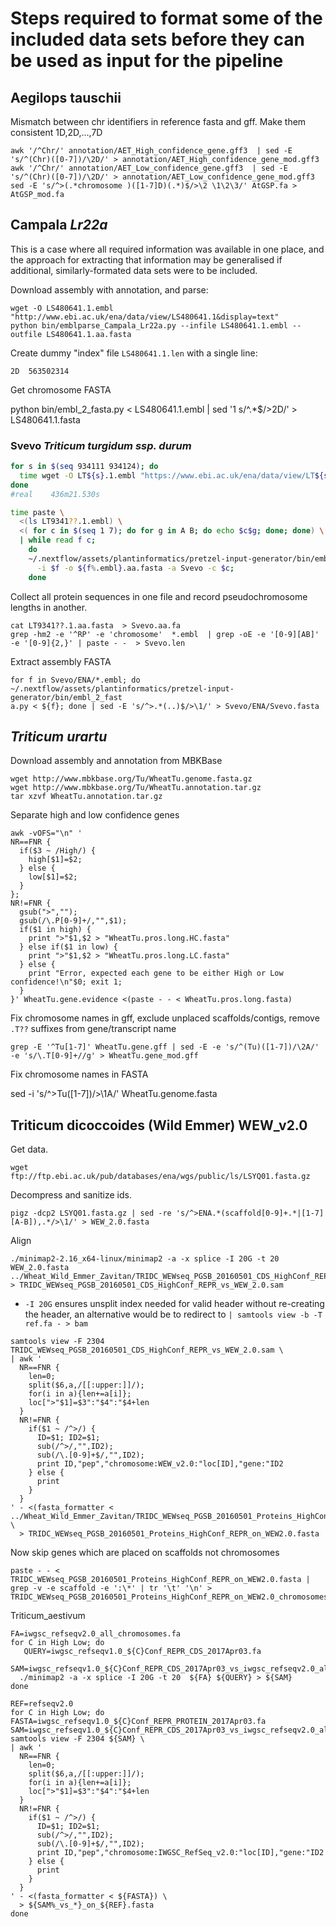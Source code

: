 # Steps required to format some of the included data sets before they can be used as input for the pipeline

## Aegilops tauschii

Mismatch between chr identifiers in reference fasta and gff. Make them consistent 1D,2D,...,7D

```
awk '/^Chr/' annotation/AET_High_confidence_gene.gff3  | sed -E 's/^(Chr)([0-7])/\2D/' > annotation/AET_High_confidence_gene_mod.gff3
awk '/^Chr/' annotation/AET_Low_confidence_gene.gff3  | sed -E 's/^(Chr)([0-7])/\2D/' > annotation/AET_Low_confidence_gene_mod.gff3
sed -E 's/^>(.*chromosome )([1-7]D)(.*)$/>\2 \1\2\3/' AtGSP.fa > AtGSP_mod.fa
```

## Campala *Lr22a*

This is a case where all required information was available in one place, and the approach for extracting that information may be generalised if additional, similarly-formated data sets were to be included.

Download assembly with annotation, and parse:

```
wget -O LS480641.1.embl "http://www.ebi.ac.uk/ena/data/view/LS480641.1&display=text"
python bin/emblparse_Campala_Lr22a.py --infile LS480641.1.embl --outfile LS480641.1.aa.fasta
```

Create dummy "index" file `LS480641.1.len` with a single line:

```
2D  563502314
```

Get chromosome FASTA

python bin/embl_2_fasta.py < LS480641.1.embl | sed '1 s/^.*$/>2D/' >  LS480641.1.fasta


### Svevo *Triticum turgidum ssp. durum*

```bash
for s in $(seq 934111 934124); do
  time wget -O LT${s}.1.embl "https://www.ebi.ac.uk/ena/data/view/LT${s}&display=text";
done
#real    436m21.530s
```

```bash
time paste \
  <(ls LT9341??.1.embl) \
  <( for c in $(seq 1 7); do for g in A B; do echo $c$g; done; done) \
  | while read f c;
    do
    ~/.nextflow/assets/plantinformatics/pretzel-input-generator/bin/emblparse.py \
      -i $f -o ${f%.embl}.aa.fasta -a Svevo -c $c;
    done
```

Collect all protein sequences in one file and record pseudochromosome lengths in another.

```
cat LT9341??.1.aa.fasta  > Svevo.aa.fa
grep -hm2 -e '^RP' -e 'chromosome'  *.embl  | grep -oE -e '[0-9][AB]' -e '[0-9]{2,}' | paste - -  > Svevo.len
```

Extract assembly FASTA

```
for f in Svevo/ENA/*.embl; do ~/.nextflow/assets/plantinformatics/pretzel-input-generator/bin/embl_2_fast
a.py < ${f}; done | sed -E 's/^>.*(..)$/>\1/' > Svevo/ENA/Svevo.fasta
```

## *Triticum urartu*

Download assembly and annotation from MBKBase

```
wget http://www.mbkbase.org/Tu/WheatTu.genome.fasta.gz
wget http://www.mbkbase.org/Tu/WheatTu.annotation.tar.gz
tar xzvf WheatTu.annotation.tar.gz
```

Separate high and low confidence genes

```
awk -vOFS="\n" '
NR==FNR {
  if($3 ~ /High/) {
    high[$1]=$2;
  } else {
    low[$1]=$2;
  }
};
NR!=FNR {
  gsub(">","");
  gsub(/\.P[0-9]+/,"",$1);
  if($1 in high) {
    print ">"$1,$2 > "WheatTu.pros.long.HC.fasta"
  } else if($1 in low) {
    print ">"$1,$2 > "WheatTu.pros.long.LC.fasta"
  } else {
    print "Error, expected each gene to be either High or Low confidence!\n"$0; exit 1;
  }
}' WheatTu.gene.evidence <(paste - - < WheatTu.pros.long.fasta)
```

Fix chromosome names in gff, exclude unplaced scaffolds/contigs, remove `.T??` suffixes from gene/transcript name

```
grep -E '^Tu[1-7]' WheatTu.gene.gff | sed -E -e 's/^(Tu)([1-7])/\2A/' -e 's/\.T[0-9]+//g' > WheatTu.gene_mod.gff
```

Fix chromosome names in FASTA

sed -i 's/^>Tu\([1-7]\)/>\1A/' WheatTu.genome.fasta

## Triticum dicoccoides (Wild Emmer) WEW_v2.0


Get data.

```
wget ftp://ftp.ebi.ac.uk/pub/databases/ena/wgs/public/ls/LSYQ01.fasta.gz
```

Decompress and sanitize ids.

```
pigz -dcp2 LSYQ01.fasta.gz | sed -re 's/^>ENA.*(scaffold[0-9]+.*|[1-7][A-B]),.*/>\1/' > WEW_2.0.fasta
```

Align
```
./minimap2-2.16_x64-linux/minimap2 -a -x splice -I 20G -t 20 WEW_2.0.fasta ../Wheat_Wild_Emmer_Zavitan/TRIDC_WEWseq_PGSB_20160501_CDS_HighConf_REPR.fasta > TRIDC_WEWseq_PGSB_20160501_CDS_HighConf_REPR_vs_WEW_2.0.sam
```

* `-I 20G` ensures unsplit index needed for valid header without re-creating the header, an alternative would be to redirect to  `| samtools view -b -T ref.fa - > bam`


```
samtools view -F 2304 TRIDC_WEWseq_PGSB_20160501_CDS_HighConf_REPR_vs_WEW_2.0.sam \
| awk '
  NR==FNR {
    len=0;
    split($6,a,/[[:upper:]]/);
    for(i in a){len+=a[i]};
    loc[">"$1]=$3":"$4":"$4+len
  }
  NR!=FNR {
    if($1 ~ /^>/) {
      ID=$1; ID2=$1;
      sub(/^>/,"",ID2);
      sub(/\.[0-9]+$/,"",ID2);
      print ID,"pep","chromosome:WEW_v2.0:"loc[ID],"gene:"ID2
    } else {
      print
    }
  }
' - <(fasta_formatter < ../Wheat_Wild_Emmer_Zavitan/TRIDC_WEWseq_PGSB_20160501_Proteins_HighConf_REPR.fasta) \
  > TRIDC_WEWseq_PGSB_20160501_Proteins_HighConf_REPR_on_WEW2.0.fasta
```

Now skip genes which are placed on scaffolds not chromosomes

```
paste - - < TRIDC_WEWseq_PGSB_20160501_Proteins_HighConf_REPR_on_WEW2.0.fasta | grep -v -e scaffold -e ':\*' | tr '\t' '\n' > TRIDC_WEWseq_PGSB_20160501_Proteins_HighConf_REPR_on_WEW2.0_chromosomes.fasta
```

Triticum_aestivum

```
FA=iwgsc_refseqv2.0_all_chromosomes.fa
for C in High Low; do
   QUERY=iwgsc_refseqv1.0_${C}Conf_REPR_CDS_2017Apr03.fa
   SAM=iwgsc_refseqv1.0_${C}Conf_REPR_CDS_2017Apr03_vs_iwgsc_refseqv2.0_all_chromosomes.sam
  ./minimap2 -a -x splice -I 20G -t 20  ${FA} ${QUERY} > ${SAM}
done
```
<!-- iwgsc_refseqv1.0_HighConf_REPR_CDS_2017Apr03_vs_iwgsc_refseqv2.0_all_chromosomes.sam iwgsc_refseqv1.0_LowConf_REPR_CDS_2017Apr03_vs_iwgsc_refseqv2.0_all_chromosomes.sam -->



```
REF=refseqv2.0
for C in High Low; do
FASTA=iwgsc_refseqv1.0_${C}Conf_REPR_PROTEIN_2017Apr03.fa
SAM=iwgsc_refseqv1.0_${C}Conf_REPR_CDS_2017Apr03_vs_iwgsc_refseqv2.0_all_chromosomes.sam
samtools view -F 2304 ${SAM} \
| awk '
  NR==FNR {
    len=0;
    split($6,a,/[[:upper:]]/);
    for(i in a){len+=a[i]};
    loc[">"$1]=$3":"$4":"$4+len
  }
  NR!=FNR {
    if($1 ~ /^>/) {
      ID=$1; ID2=$1;
      sub(/^>/,"",ID2);
      sub(/\.[0-9]+$/,"",ID2);
      print ID,"pep","chromosome:IWGSC_RefSeq_v2.0:"loc[ID],"gene:"ID2
    } else {
      print
    }
  }
' - <(fasta_formatter < ${FASTA}) \
  > ${SAM%_vs_*}_on_${REF}.fasta
done
```
